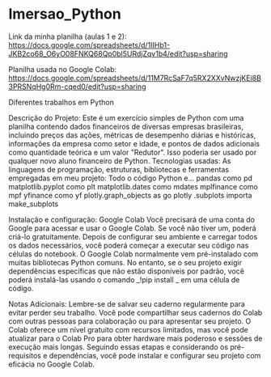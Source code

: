 # Imersao_Python
Link da minha planilha (aulas 1 e 2): https://docs.google.com/spreadsheets/d/1IIHb1-JKB2co68_O6yO08FNKQ68Qp0bl5URdjZqv1b4/edit?usp=sharing

Planilha usada no Google Colab: https://docs.google.com/spreadsheets/d/11M7RcSaF7q5RX2XXvNwzjKEi8B3PRSNqHg0Rm-cqed0/edit?usp=sharing

Diferentes trabalhos em Python

Descrição do Projeto: Este é um exercício simples de Python com uma planilha contendo dados financeiros de diversas empresas brasileiras, incluindo preços das ações,
métricas de desempenho diárias e históricas,
informações da empresa como setor e idade, e
pontos de dados adicionais como quantidade teórica e um valor "Redutor". Isso poderia ser usado por qualquer novo aluno financeiro de Python.
Tecnologias usadas: As linguagens de programação, estruturas, bibliotecas e ferramentas empregadas em meu projeto: Todo o código Python e... pandas como pd matplotlib.pyplot como plt matplotlib.dates como mdates mplfinance como mpf yfinance como yf plotly.graph_objects as go plotly .subplots importa make_subplots

Instalação e configuração: Google Colab Você precisará de uma conta do Google para acessar e usar o Google Colab. Se você não tiver um, poderá criá-lo gratuitamente. Depois de configurar seu ambiente e carregar todos os dados necessários, você poderá começar a executar seu código nas células do notebook. O Google Colab normalmente vem pré-instalado com muitas bibliotecas Python comuns. No entanto, se o seu projeto exigir dependências específicas que não estão disponíveis por padrão, você poderá instalá-las usando o comando _!pip install _ em uma célula de código.

Notas Adicionais: Lembre-se de salvar seu caderno regularmente para evitar perder seu trabalho. Você pode compartilhar seus cadernos do Colab com outras pessoas para colaboração ou para apresentar seu projeto. O Colab oferece um nível gratuito com recursos limitados, mas você pode atualizar para o Colab Pro para obter hardware mais poderoso e sessões de execução mais longas. Seguindo essas etapas e considerando os pré-requisitos e dependências, você pode instalar e configurar seu projeto com eficácia no Google Colab.

